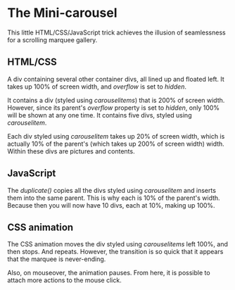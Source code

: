 # The Mini-carousel

This little HTML/CSS/JavaScript trick achieves the illusion of seamlessness for a scrolling marquee gallery.

## HTML/CSS
A div containing several other container divs, all lined up and floated left. It takes up 100% of screen width, and *overflow* is set to *hidden*.

It contains a div (styled using *carouselitems*) that is 200% of screen width. However, since its parent's *overflow* property is set to *hidden*, only 100% will be shown at any one time. It contains five divs, styled using *carouselitem*.

Each div styled using *carouselitem* takes up 20% of screen width, which is actually 10% of the parent's (which takes up 200% of screen width) width. Within these divs are pictures and contents.

## JavaScript
The *duplicate()* copies all the divs styled using *carouselitem* and inserts them into the same parent. This is why each is 10% of the parent's width. Because then you will now have 10 divs, each at 10%, making up 100%.

## CSS animation
The CSS animation moves the div styled using *carouselitems* left 100%, and then stops. And repeats. However, the transition is so quick that it appears that the marquee is never-ending.

Also, on mouseover, the animation pauses. From here, it is possible to attach more actions to the mouse click.
